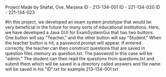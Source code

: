 Project Made by Shafat, Ove, Marjana
ID - 213-134-001
ID - 221-134-020
ID - 221-134-023

#In this project, we developed an exam system prototype that would be very beneficial in the future for many sorts of educational institutions. Here, we have developed a Java GUI for ExamSystemGui that has two buttons. One button will say "Teacher," and the other button will say "Student." When the teacher button is hit, a password prompt will appear. If entered correctly, the teacher can then construct questions that are saved in question files memory as question.txt. The password in this case will be "admin." The student can then read the questions from questions.txt and submit them which will be saved in a directory called answers and file name will be saved in his "ID".txt for example 213-134-001.txt
